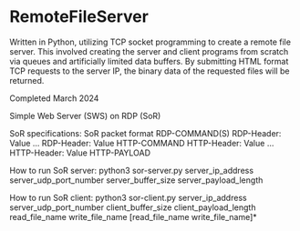 # RemoteFileServer
Written in Python, utilizing TCP socket programming to create a remote file server. This involved creating the server and client programs from scratch via queues and artificially limited data buffers. By submitting HTML format TCP requests to the server IP, the binary data of the requested files will be returned.

Completed March 2024

Simple Web Server (SWS) on RDP (SoR)

SoR specifications:
SoR packet format
  RDP-COMMAND(S)
  RDP-Header: Value
  …
  RDP-Header: Value
  HTTP-COMMAND
  HTTP-Header: Value
  …
  HTTP-Header: Value
  HTTP-PAYLOAD

How to run SoR server:
python3 sor-server.py server_ip_address server_udp_port_number server_buffer_size server_payload_length

How to run SoR client:
python3 sor-client.py server_ip_address server_udp_port_number client_buffer_size client_payload_length
  read_file_name write_file_name [read_file_name write_file_name]*

